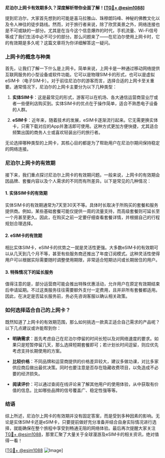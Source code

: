 **尼泊尔上网卡有效期多久？深度解析带你全面了解！[[TG💪+ @esim1088](https://t.me/s/esim1088)]**

提到尼泊尔，大家首先想到的可能是喜马拉雅山、珠穆朗玛峰、神秘的佛教文化以及令人神往的徒步路线。然而，对于旅行者来说，除了欣赏美景之外，网络连接也是不可或缺的一部分。尤其是在当今这个信息爆炸的时代，手机流量、Wi-Fi信号等成了我们生活中必不可少的部分。那么问题来了——在尼泊尔使用上网卡时，它的有效期是多久呢？这篇文章将为你详细解答这一疑问。

### 上网卡的概念与种类

首先，让我们了解一下什么是上网卡。简单来说，上网卡是一种通过移动网络提供互联网服务的小型设备或软件功能。它可以是物理SIM卡的形式，也可以是虚拟eSIM卡（电子SIM卡）。对于前往尼泊尔的游客而言，选择合适的上网卡至关重要。通常情况下，尼泊尔的上网卡主要分为以下几种类型：

1. **实体SIM卡**：这是最常见的形式，游客可以在机场、各大通信运营商营业厅或者一些便利店购买到。实体SIM卡的优点在于操作简单，适合不熟悉电子设备的人群。
   
2. **eSIM卡**：近年来，随着技术的发展，eSIM卡逐渐流行起来。它无需更换实体卡，只需下载对应的App并激活即可使用。这种方式更加方便快捷，尤其适合频繁出国的商务人士或喜欢轻装出行的旅行者。

无论选择哪种类型的上网卡，其核心目的都是为了帮助用户在尼泊尔期间保持稳定的网络连接。

### 尼泊尔上网卡的有效期

接下来，我们重点探讨尼泊尔上网卡的有效期问题。一般来说，上网卡的有效期会因品牌、套餐内容以及个人需求的不同而有所差异。以下是常见的几种情况：

#### 1. 实体SIM卡的有效期
实体SIM卡的有效期通常为7天至30天不等。具体时长取决于所购买的套餐和服务提供商。例如，某些基础套餐可能仅提供一周的流量支持，而高级套餐则可延长至一个月甚至更久。因此，在购买之前一定要仔细查看套餐详情，并根据自己的行程规划合理选择。

#### 2. eSIM卡的有效期
相比实体SIM卡，eSIM卡的优势之一就是灵活性更强。大多数eSIM卡的有效期可以从几天到几个月不等，甚至有些服务商还推出了年度订阅模式。这种灵活性使得用户可以根据实际需要随时调整使用期限，非常适合短期访问或长期居住的用户。

#### 3. 特殊情况下的延长服务
值得注意的是，部分运营商可能会推出特殊优惠活动，允许用户在原定有效期结束后申请延期。不过这类服务往往需要额外支付一定费用，且并非所有套餐都适用。因此，在决定是否延长服务前，务必先咨询客服以确认相关政策。

### 如何选择适合自己的上网卡？

既然知道了上网卡的有效期范围，那么如何挑选一款真正适合自己需求的产品呢？以下几点建议或许能帮到你：

- **明确需求**：首先考虑自己在尼泊尔停留的时间长短以及对网络速度的要求。如果只是短暂停留几天，那么选择短期套餐即可；若计划长时间逗留，则应优先考虑支持长期使用的方案。
  
- **比较价格**：不同品牌和运营商提供的价格差异较大，建议多做功课，对比多家供应商后做出最优决策。同时也要注意是否存在隐藏收费项目，以免造成不必要的经济损失。

- **阅读评价**：可以通过查阅在线评论来了解其他用户的使用体验，从中获取有价值的信息。比如哪些品牌的信号覆盖广、稳定性强等等。

### 结语

综上所述，尼泊尔上网卡的有效期并没有固定答案，而是受到多种因素的影响。无论是实体SIM卡还是eSIM卡，只要提前做好充分准备并结合自身实际情况进行选择，就能确保在整个旅程中享受到畅通无阻的网络体验。最后再次提醒大家关注[TG💪+ @esim1088](https://t.me/s/esim1088)，那里汇聚了大量关于全球漫游及eSIM卡的相关资讯，绝对值得一看！

[[TG💪+ @esim1088](https://t.me/s/esim1088) ![Image](https://i.postimg.cc/4NQfJmqS/Snipaste-2025-05-13-00-14-12.png)]